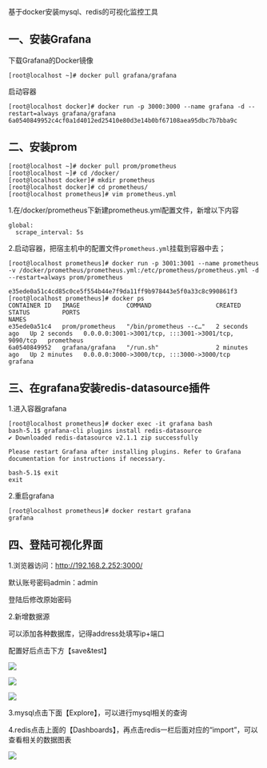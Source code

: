 基于docker安装mysql、redis的可视化监控工具

一、安装Grafana
-----------

下载Grafana的Docker镜像

    [root@localhost ~]# docker pull grafana/grafana
    

  

启动容器

    [root@localhost docker]# docker run -p 3000:3000 --name grafana -d --restart=always grafana/grafana
    6a0540849952c4cf0a1d4012ed25410e80d3e14b0bf67108aea95dbc7b7bba9c
    

  

二、安装prom
--------

    [root@localhost ~]# docker pull prom/prometheus
    [root@localhost ~]# cd /docker/
    [root@localhost docker]# mkdir prometheus
    [root@localhost docker]# cd prometheus/
    [root@localhost prometheus]# vim prometheus.yml
    
    

  

1.在/docker/prometheus下新建prometheus.yml配置文件，新增以下内容

    global:
      scrape_interval: 5s
    

  

2.启动容器，把宿主机中的配置文件`prometheus.yml`挂载到容器中去；  

    [root@localhost prometheus]# docker run -p 3001:3001 --name prometheus -v /docker/prometheus/prometheus.yml:/etc/prometheus/prometheus.yml -d  --restart=always prom/prometheus

    e35ede0a51c4cd85c0ce5f554b44e7f9da11ff9b978443e5f0a33c8c990861f3
    [root@localhost prometheus]# docker ps
    CONTAINER ID   IMAGE             COMMAND                  CREATED         STATUS         PORTS                                                 NAMES
    e35ede0a51c4   prom/prometheus   "/bin/prometheus --c…"   2 seconds ago   Up 2 seconds   0.0.0.0:3001->3001/tcp, :::3001->3001/tcp, 9090/tcp   prometheus
    6a0540849952   grafana/grafana   "/run.sh"                2 minutes ago   Up 2 minutes   0.0.0.0:3000->3000/tcp, :::3000->3000/tcp             grafana
    
    

  

三、在grafana安装redis-datasource插件
------------------------------

1.进入容器grafana

    [root@localhost prometheus]# docker exec -it grafana bash
    bash-5.1$ grafana-cli plugins install redis-datasource
    ✔ Downloaded redis-datasource v2.1.1 zip successfully
    
    Please restart Grafana after installing plugins. Refer to Grafana documentation for instructions if necessary.
    
    bash-5.1$ exit
    exit
    
    

2.重启grafana  

    [root@localhost prometheus]# docker restart grafana
    grafana

  

四、登陆可视化界面
---------

1.浏览器访问：http://192.168.2.252:3000/

默认账号密码admin：admin

登陆后修改原始密码

2.新增数据源

可以添加各种数据库，记得address处填写ip+端口

配置好后点击下方【save&test】

![](https://p1-juejin.byteimg.com/tos-cn-i-k3u1fbpfcp/2b0e79d32b554c6b8712a8c07872c0ec~tplv-k3u1fbpfcp-watermark.image?)  

![](https://p3-juejin.byteimg.com/tos-cn-i-k3u1fbpfcp/ba17937bb1d9429b9eb4f12e0659e05c~tplv-k3u1fbpfcp-watermark.image?)  

![](https://p3-juejin.byteimg.com/tos-cn-i-k3u1fbpfcp/7c7bf11db13f403d8c49fecd5603dac3~tplv-k3u1fbpfcp-watermark.image?)  

3.mysql点击下面【Explore】，可以进行mysql相关的查询

4.redis点击上面的【Dashboards】，再点击redis一栏后面对应的“import”，可以查看相关的数据图表

![](https://p6-juejin.byteimg.com/tos-cn-i-k3u1fbpfcp/75a2115e3e824e8aac49f68891aca74a~tplv-k3u1fbpfcp-watermark.image?)